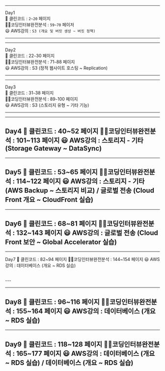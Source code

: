 
-----
Day1 
<br>
📕    클린코드       : `2~20` 페이지<br>
👨‍💻코딩인터뷰완전분석 : `59~70` 페이저<br>
😃    AWS강의       : `S3 (개요 및 버킷 생성 ~ 버킷 정책)`<br>

-----

-----
Day2
<br>
📕    클린코드       : 22`~`30 페이지 <br>
👨‍💻코딩인터뷰완전분석 : 71`~`88 페이지 <br>
😃    AWS강의       : S3 (정적 웹사이트 호스팅 ~ Replication) <br>

---

---
Day3
<br>
📕    클린코드       : 31`~`38 페이지<br>
👨‍💻코딩인터뷰완전분석 : 89`~`100 페이지<br>
😃    AWS강의       : S3 (스토리지 유형 ~ 기타 기능) <br>

---

---
Day4
📕    클린코드       : 40~52 페이지
👨‍💻코딩인터뷰완전분석 : 101~113 페이지
😃    AWS강의       : 스토리지 - 기타 (Storage Gateway ~ DataSync)
<br>
---

---
Day5
📕    클린코드       : 53~65 페이지
👨‍💻코딩인터뷰완전분석 : 114~122 페이지
😃    AWS강의       : 스토리지 - 기타 (AWS Backup ~ 스토리지 비교) / 글로벌 전송 (Cloud Front 개요 ~ CloudFront 실습)
<br>
---

---
Day6
📕    클린코드       : 68~81 페이지
👨‍💻코딩인터뷰완전분석 : 132~143 페이지
😃    AWS강의       : 글로벌 전송 (Cloud Front 보안 ~ Global Accelerator 실습)
<br>
---

---
Day7
📕    클린코드       : 82~94 페이지
👨‍💻코딩인터뷰완전분석 : 144~154 페이지
😃    AWS강의       : 데이터베이스 (개요 ~ RDS 실습)

<br>
---

---
Day8
📕    클린코드       : 96~116 페이지
👨‍💻코딩인터뷰완전분석 : 155~164 페이지
😃    AWS강의       : 데이터베이스 (개요 ~ RDS 실습)
<br>
---

---
Day9
📕    클린코드       : 118~128 페이지
👨‍💻코딩인터뷰완전분석 : 165~177 페이지
😃    AWS강의       : 데이터베이스 (개요 ~ RDS 실습) / 데이터베이스 (개요 ~ RDS 실습)
<br>
---
